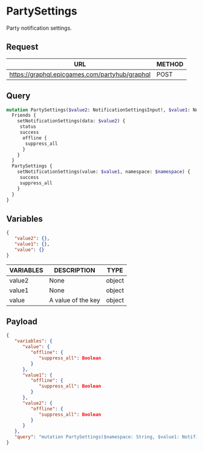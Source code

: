 # PartySettings

Party notification settings.

## Request
| URL | METHOD |
| - | - |
| https://graphql.epicgames.com/partyhub/graphql | POST |

## Query
```graphql
mutation PartySettings($value2: NotificationSettingsInput!, $value1: NotificationSettingsInput!) {
  Friends {
    setNotificationSettings(data: $value2) {
     status
     success
      offline {
       suppress_all
      }
    }
  }
  PartySettings {
    setNotificationSettings(value: $value1, namespace: $namespace) {
     success
     suppress_all
    }
  }
}
```

## Variables
```json
{
   "value2": {},
   "value1": {},
   "value": {}
}
```
| VARIABLES | DESCRIPTION | TYPE |
| - | - | - |
| value2 | None | object |
| value1 | None | object |
| value | A value of the key | object |

## Payload
```json
{
   "variables": {
      "value": {
         "offline": {
            "suppress_all": Boolean
         }
      },
      "value1": {
         "offline": {
            "suppress_all": Boolean
         }
      },
      "value2": {
         "offline": {
            "suppress_all": Boolean
         }
      }
   },
   "query": "mutation PartySettings($namespace: String, $value1: NotificationSettingsInput!,$value2: NotificationSettingsInput!) { PartySettings { setNotificationSettings(namespace: $namespace, value: $value1) { suppress_all success } } Friends { setNotificationSettings(data: $value2) { offline { suppress_all } success status } } }"
}
```